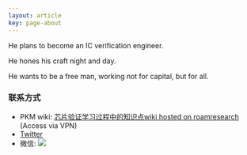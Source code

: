 ```yaml
---
layout: article
key: page-about
---
```


He plans to become an IC verification engineer. 

He hones his craft night and day.

He wants to be a free man, working not for capital, but for all.

### 联系方式
* PKM wiki: [芯片验证学习过程中的知识点wiki hosted on roamresearch](https://roamresearch.com/#/app/computationalmaterials/page/9wvQ7qU9j) (Access via VPN)
* [Twitter](https://twitter.com/Jeson50084885)
* 微信:
![](https://image-icons.oss-cn-beijing.aliyuncs.com/img/mmqrcode1626076198560.png)
